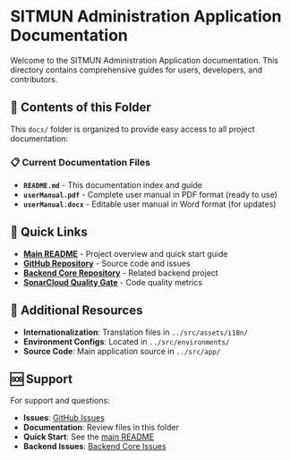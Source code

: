 # SITMUN Administration Application Documentation

Welcome to the SITMUN Administration Application documentation. This directory contains comprehensive guides for users, developers, and contributors.

## 📁 Contents of this Folder

This `docs/` folder is organized to provide easy access to all project documentation:

### 📋 **Current Documentation Files**

- **`README.md`** - This documentation index and guide
- **`userManual.pdf`** - Complete user manual in PDF format (ready to use)
- **`userManual.docx`** - Editable user manual in Word format (for updates)

## 🔗 Quick Links

- **[Main README](../README.md)** - Project overview and quick start guide
- **[GitHub Repository](https://github.com/sitmun/sitmun-admin-app)** - Source code and issues
- **[Backend Core Repository](https://github.com/sitmun/sitmun-backend-core)** - Related backend project
- **[SonarCloud Quality Gate](https://sonarcloud.io/dashboard?id=org.sitmun%3Asitmun-admin-app)** - Code quality metrics

## 📖 Additional Resources

- **Internationalization**: Translation files in `../src/assets/i18n/`
- **Environment Configs**: Located in `../src/environments/`
- **Source Code**: Main application source in `../src/app/`

## 🆘 Support

For support and questions:

- **Issues**: [GitHub Issues](https://github.com/sitmun/sitmun-admin-app/issues)
- **Documentation**: Review files in this folder
- **Quick Start**: See the [main README](../README.md)
- **Backend Issues**: [Backend Core Issues](https://github.com/sitmun/sitmun-backend-core/issues)
